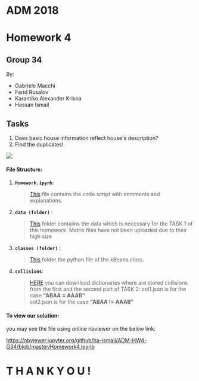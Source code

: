 # ADM 2018
# Homework 4
## Group 34

By:
* Gabriele Macchi
* Farid Rusalov
* Karamiko Alexander Krisna 
* Hassan Ismail

## Tasks
1) Does basic house information reflect house's description?
2) Find the duplicates!

![](https://camo.githubusercontent.com/74fbdf7089df052d80296460cc5ff12bccaf8626/68747470733a2f2f64373931686c736b666b626a682e636c6f756466726f6e742e6e65742f373733313238372f393830782e6a7067)


#### File Structure:

1. __`Homework.ipynb`__: 
	>  [This](https://github.com/ha-ismail/ADM-HW4-G34/blob/master/HW4.ipynb) file contains the code script with comments and explanations.

2. __`data (folder)`__ :
    >  [This](https://github.com/ha-ismail/ADM-HW4-G34/tree/master/data) folder contaiins the data which is necessary for the TASK 1 of this homework.
    Matrix files have not been uploaded due to their high size 

3. __`classes (folder)`__ :
    >  [This](https://github.com/ha-ismail/ADM-HW4-G34/tree/master/classes) folder the python file of the kBeans class.
    
4. __`collisions`__:
    >  [HERE](https://drive.google.com/open?id=1P6FaBfvh5fRYq63CM2iI62428B7UWpyk) you can download dictionaries where are stored collisions from the first and the second part of TASK 2:
    >  col1.json is for the case __"ABAA = AAAB"__    
    >  col2.json is for the case __"ABAA != AAAB"__
    

#### To view our solution:
you may see the file using online nbviewer on the below link:

https://nbviewer.jupyter.org/github/ha-ismail/ADM-HW4-G34/blob/master/Homework4.ipynb

# T H A N K Y O U !
